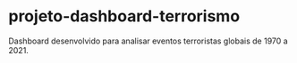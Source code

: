 # projeto-dashboard-terrorismo
Dashboard desenvolvido para analisar eventos terroristas globais de 1970 a 2021.
